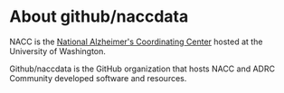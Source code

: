 # About github/naccdata

NACC is the [National Alzheimer's Coordinating Center](naccdata.org) hosted at the University of Washington.

Github/naccdata is the GitHub organization that hosts NACC and ADRC Community developed software and resources. 
